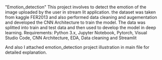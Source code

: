 "Emotion_detection"
This project involves to detect the emotion of the image uploaded by the user in stream lit application.
the dataset was taken from kaggle FER2013 and also performed data cleaning and augementation and developed the CNN Architecture to train the model.
The data was splitted into train and test data and then used to develop the model in deep learning.
Requirements: Python 3.x, Jupyter Notebook, Pytorch, Visual Studio Code, CNN Architecture, EDA, Data cleaning and Streamlit

And also I attached emotion_detection project illustration in main file for detailed explanation.
